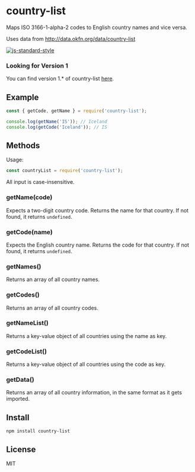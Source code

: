 # country-list

Maps ISO 3166-1-alpha-2 codes to English country names and vice versa.

Uses data from http://data.okfn.org/data/country-list

[![js-standard-style](https://cdn.rawgit.com/feross/standard/master/badge.svg)](https://github.com/feross/standard)

### Looking for Version 1
You can find version 1.* of country-list [here](https://github.com/fannarsh/country-list/tree/1.x).

## Example

``` js
const { getCode, getName } = require('country-list');

console.log(getName('IS')); // Iceland
console.log(getCode('Iceland')); // IS
```

## Methods

Usage:

``` js
const countryList = require('country-list');
```
All input is case-insensitive.

### getName(code)

Expects a two-digit country code.
Returns the name for that country.
If not found, it returns `undefined`.

### getCode(name)

Expects the English country name.
Returns the code for that country.
If not found, it returns `undefined`.

### getNames()

Returns an array of all country names.

### getCodes()

Returns an array of all country codes.

### getNameList()

Returns a key-value object of all countries using the name as key.

### getCodeList()

Returns a key-value object of all countries using the code as key.

### getData()

Returns an array of all country information, in the same format as it gets imported.

## Install

``` cli
npm install country-list
```

## License

MIT

